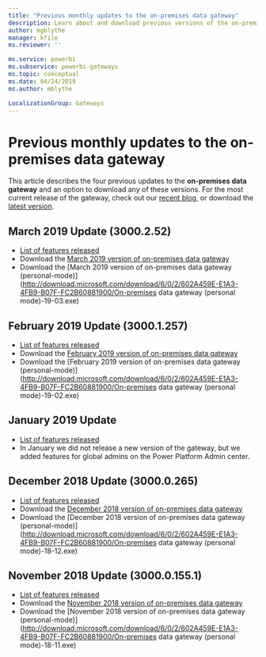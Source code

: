 ```yaml
---
title: "Previous monthly updates to the on-premises data gateway"
description: Learn about and download previous versions of the on-premises data gateway.
author: mgblythe
manager: kfile
ms.reviewer: ''

ms.service: powerbi
ms.subservice: powerbi-gateways
ms.topic: conceptual
ms.date: 04/24/2019
ms.author: mblythe

LocalizationGroup: Gateways
---
```


# Previous monthly updates to the on-premises data gateway

This article describes the four previous updates to the **on-premises data gateway** and an option to download any of these versions.  For the most current release of the gateway, check out our [recent blog](https://powerbi.microsoft.com/en-us/blog/on-premises-data-gateway-April-2019-update-is-now-available), or download the [latest version](https://go.microsoft.com/fwlink/?LinkId=820925&amp;clcid=0x409).

## March 2019 Update (3000.2.52)

- [List of features released](https://powerbi.microsoft.com/en-us/blog/on-premises-data-gateway-march-2019-update-is-now-available)
- Download the [March 2019 version of on-premises data gateway](http://download.microsoft.com/download/D/A/1/DA1FDDB8-6DA8-4F50-B4D0-18019591E182/GatewayInstall-19-03.exe)
- Download the [March 2019 version of on-premises data gateway (personal-mode)](http://download.microsoft.com/download/6/0/2/602A459E-E1A3-4FB9-B07F-FC2B60881900/On-premises data gateway (personal mode)-19-03.exe)

## February 2019 Update (3000.1.257)

- [List of features released](https://powerbi.microsoft.com/en-us/blog/on-premises-data-gateway-february-2019-update-is-now-available)
- Download the [February 2019 version of on-premises data gateway](http://download.microsoft.com/download/D/A/1/DA1FDDB8-6DA8-4F50-B4D0-18019591E182/GatewayInstall-19-02.exe)
- Download the [February 2019 version of on-premises data gateway (personal-mode)](http://download.microsoft.com/download/6/0/2/602A459E-E1A3-4FB9-B07F-FC2B60881900/On-premises data gateway (personal mode)-19-02.exe)

## January 2019 Update

- [List of features released](https://powerbi.microsoft.com/en-us/blog/on-premises-data-gateway-management-in-the-power-platform-admin-center)
- In January we did not release a new version of the gateway, but we added features for global admins on the Power Platform Admin center.

## December 2018 Update (3000.0.265)

- [List of features released](https://powerbi.microsoft.com/en-us/blog/on-premises-data-gateway-december-2018-update-is-now-available)
- Download the [December 2018 version of on-premises data gateway](http://download.microsoft.com/download/D/A/1/DA1FDDB8-6DA8-4F50-B4D0-18019591E182/GatewayInstall-18-12.exe)
- Download the [December 2018 version of on-premises data gateway (personal-mode)](http://download.microsoft.com/download/6/0/2/602A459E-E1A3-4FB9-B07F-FC2B60881900/On-premises data gateway (personal mode)-18-12.exe)

## November 2018 Update (3000.0.155.1)

- [List of features released](https://powerbi.microsoft.com/en-us/blog/on-premises-data-gateway-november-update-is-now-available-2)
- Download the [November 2018 version of on-premises data gateway](http://download.microsoft.com/download/D/A/1/DA1FDDB8-6DA8-4F50-B4D0-18019591E182/GatewayInstall-18-11.exe)
- Download the [November 2018 version of on-premises data gateway (personal-mode)](http://download.microsoft.com/download/6/0/2/602A459E-E1A3-4FB9-B07F-FC2B60881900/On-premises data gateway (personal mode)-18-11.exe)